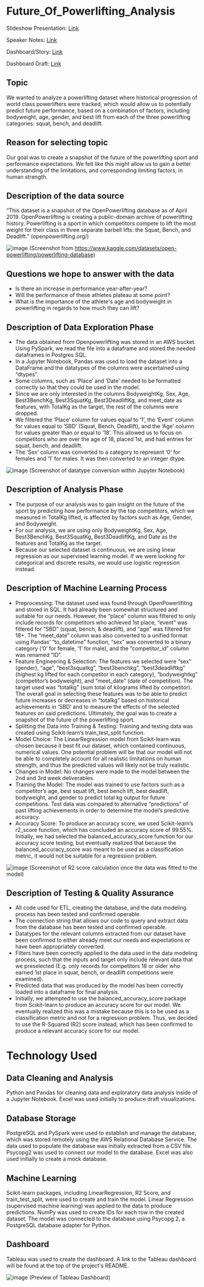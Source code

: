 # Future_Of_Powerlifting_Analysis

Slideshow Presentation: [Link](https://docs.google.com/presentation/d/110ar9MJyL7VZzJPCfjMCoU1sGFIUQ4SeMalfpz2DMkQ/edit?usp=sharing)

Speaker Notes: [Link](https://docs.google.com/document/d/1axPjQrbFPo_KmnWXgIdj64aFNCwE1pa7vckhahPhZZI/edit?usp=sharing)

Dashboard/Story: [Link](https://public.tableau.com/app/profile/juan.de.haro/viz/PowerliftingStory_16538458108750/Story2?publish=yes)

Dashboard Draft: [Link](https://docs.google.com/presentation/d/1ADHR1QWhtA9Bc03uDD5qhBo7okVpN69lQsGGj_NB6TU/edit?usp=sharing)



## Topic  
We wanted to analyze a powerlifting dataset where historical progression of world class powerlifters were tracked, which would allow us to potentially predict future performance, based on a combination of factors, including bodyweight, age, gender, and best lift from each of the three powerlifting categories: squat, bench, and deadlift.

## Reason for selecting topic 
Our goal was to create a snapshot of the future of the powerlifting sport and performance expectations. We felt like this might allow us to gain a better understanding of the limitations, and corresponding limiting factors, in human strength.

## Description of the data source
“This dataset is a snapshot of the OpenPowerlifting database as of April 2019. OpenPowerlifting is creating a public-domain archive of powerlifting history. Powerlifting is a sport in which competitors compete to lift the most weight for their class in three separate barbell lifts: the Squat, Bench, and Deadlift.” (openpowerlifting.org/)

![image](https://user-images.githubusercontent.com/95376544/170395993-2c01f6aa-1c50-4df9-b21a-5164bdc5927a.png)
(Screenshot from https://www.kaggle.com/datasets/open-powerlifting/powerlifting-database)

## Questions we hope to answer with the data
- Is there an increase in performance year-after-year? 
- Will the performance of these athletes plateau at some point?
- What is the importance of the athlete's age and bodyweight in powerlifting in regards to how much they can lift?

## Description of Data Exploration Phase
- The data obtained from Openpowerlifting was stored in an AWS bucket. Using PySpark, we read the file into a dataframe and stored the needed dataframes in Postgres SQL.
- In a Jupyter Notebook, Pandas was used to load the dataset into a DataFrame and the datatypes of the columns were ascertained using “dtypes”.
- Some columns, such as ‘Place’ and ‘Date’ needed to be formatted correctly so that they could be used in the model.
- Since we are only interested in the columns BodyweightKg, Sex, Age, Best3BenchKg, Best3SquatKg, Best3DeadliftKg, and meet_date as features, with TotalKg as the target, the rest of the columns were dropped.
- We filtered the ‘Place’ column for values equal to ‘1’, the ‘Event’ column for values equal to ‘SBD’ (Squat, Bench, Deadlift), and the ‘Age’ column for values greater than or equal to ‘18’. This allowed us to focus on competitors who are over the age of 18, placed 1st, and had entries for squat, bench, and deadlift.
- The ‘Sex’ column was converted to a category to represent ‘0’ for females and ‘1’ for males. It was then converted to an integer dtype.

![image](https://user-images.githubusercontent.com/95376544/170396246-819fb11d-4240-4342-923a-988c3650e399.png)
(Screenshot of datatype conversion within Jupyter Notebook)

## Description of Analysis Phase
- The purpose of our analysis was to gain insight on the future of the sport by predicting how performance by the top competitors, which we measured in TotalKg lifted, is affected by factors such as Age, Gender, and Bodyweight.
- For our analysis, we are using only BodyweightKg, Sex, Age, Best3BenchKg, Best3SquatKg, Best3DeadliftKg, and Date as the features and TotalKg as the target.
- Because our selected dataset is continuous, we are using linear regression as our supervised learning model. If we were looking for categorical and discrete results, we would use logistic regression instead.

## Description of Machine Learning Process
- Preprocessing: The dataset used was found through OpenPowerlifitng and stored in SQL. It had already been somewhat structured and suitable for our needs. However, the “place” column was filtered to only include records for competitors who achieved 1st place, “event” was filtered for “SBD” (squat, bench, & deadlift), and “age” was filtered for 18+. The “meet_date” column was also converted to a unified format using Pandas’ “to_datetime” function, “sex” was converted to a binary category (‘0’ for female, ‘1’ for male), and the “competitor_id” column was renamed “ID”.
- Feature Engineering & Selection: The features we selected were “sex” (gender), “age”, “best3squatkg”, “best3benchkg”, “best3deadliftkg” (highest kg lifted for each competitor in each category), “bodyweightkg” (competitor’s bodyweight), and “meet_date” (date of competition). The target used was “totalkg” (sum total of kilograms lifted by competitor). The overall goal in selecting these features was to be able to predict future increases or decreases in “totalkg” based on historical achievements in ‘SBD’ and to measure the effects of the selected features on said predictions. Ultimately, the goal was to create a snapshot of the future of the powerlifting sport.
- Splitting the Data into Training & Testing: Training and testing data was created using Scikit-learn’s train_test_split function.
- Model Choice: The LinearRegression model from Scikit-learn was chosen because it best fit our dataset, which contained continuous, numerical values. One potential problem will be that our model will not be able to completely account for all realistic limitations on human strength, and thus the predicted values will likely not be truly realistic.
- Changes in Model: No changes were made to the model between the 2nd and 3rd week deliverables.
- Training the Model: The model was trained to use factors such as a competitor’s age, best squat lift, best bench lift, best deadlift, bodyweight, and gender to predict total kg output for future competitions. Test data was compared to alternative “predictions” of past lifting achievements in order to determine the model’s predictive accuracy.
- Accuracy Score: To produce an accuracy score, we used Scikit-learn’s r2_score function, which has concluded an accuracy score of 99.55%. Initially, we had selected the balanced_accuracy_score function for our accuracy score testing, but eventually realized that because the balanced_accuracy_score was meant to be used as a classification metric, it would not be suitable for a regression problem.

![image](https://user-images.githubusercontent.com/95376544/170396344-a0908f67-0fb1-4552-845a-1ec0372b953d.png)
(Screenshot of R2 score calculation once the data was fitted to the model)

## Description of Testing & Quality Assurance
- All code used for ETL, creating the database, and the data modeling process has been tested and confirmed operable.
- The connection string that allows our code to query and extract data from the database has been tested and confirmed operable.
- Datatypes for the relevant columns extracted from our dataset have been confirmed to either already meet our needs and expectations or have been appropriately converted.
- Filters have been correctly applied to the data used in the data modeling process, such that the inputs and target only include relevant data that we preselected (E.g. only records for competitors 18 or older who earned 1st place in squat, bench, or deadlift competitions were examined).
- Predicted data that was produced by the model has been correctly loaded into a dataframe for final analysis.
- Initially, we attempted to use the balanced_accuracy_score package from Scikit-learn to produce an accuracy score for our model. We eventually realized this was a mistake because this is to be used as a classification metric and not for a regression problem. Thus, we decided to use the R-Squared (R2) score instead, which has been confirmed to produce a relevant accuracy score for our model.

# Technology Used

## Data Cleaning and Analysis
Python and Pandas for cleaning data and exploratory data analysis inside of a Jupyter Notebook. Excel was used initially to produce draft visualizations.

## Database Storage
PostgreSQL and PySpark were used to establish and manage the database, which was stored remotely using the AWS Relational Database Service. The data used to populate the database was initially extracted from a CSV file. Psycopg2 was used to connect our model to the database. Excel was also used initially to create a mock database.

## Machine Learning
Scikit-learn packages, including LinearRegression, R2 Score, and train_test_split, were used to create and train the model. Linear Regression (supervised machine learning) was applied to the data to produce predictions. NumPy was used to create IDs for each row in the created dataset. The model was connected to the database using Psycopg 2, a PostgreSQL database adapter for Python. 

## Dashboard
Tableau was used to create the dashboard. A link to the Tableau dashboard will be found at the top of the project's README.

![image](https://user-images.githubusercontent.com/95376544/170396509-e530d7c8-85d3-4f72-b0ea-9074cdcb56b5.png)
(Preview of Tableau Dashboard)
